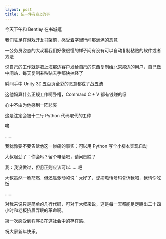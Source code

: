 ```yaml
---
layout: post
title: 记一件有意义的事
---
```


今天下午和 Bentley 在书城逛

我们驻足在游戏开发书架前，感受着字里行间那满满的恶意

一公务员姿态的大叔看我们好像很懂的样子问有没有可以自动复制粘贴的软件或者方法

说自己的工作就是把上海那边客户发给自己的东西复制给北京那边的用户，自己做中间站，每天复制来粘贴去手都快抽经了

瞬间手中 Unity 3D 五百页全彩的恶意都成了战五渣

这他妈算什么正规工作啊卧槽，Command C + V 都有钱赚的呀

心中不由为他感到一阵悲哀

这是注定会被十二行 Python 代码取代的工种

唉

……

我犹豫要不要告诉他这一惨痛的事实：可以用 Python 写个小脚本实现自动

大叔起劲了：你会吗？留个电话吧，请问贵姓？

我：我没做过，但用正则应该可以……吧

大叔虽然一脸茫然，但还是激动的说：太好了，您把电话号码告诉我吧，我请你吃饭

……

对我来说只是简单的几行代码，可对于大叔来说，这是每一天都能足足腾出二十四小时和老板挤眉弄眼的革命啊。

第一次感受到程序员在这社会中的存在感。

祝大家新年快乐。